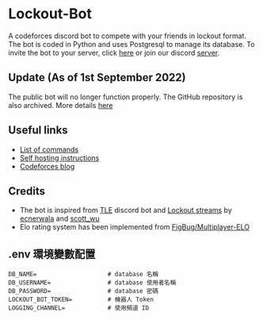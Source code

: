 # Lockout-Bot

A codeforces discord bot to compete with your friends in lockout format. The bot is coded in Python and uses Postgresql to manage its database. To invite the bot to your server, click [here](https://discord.com/oauth2/authorize?client_id=669978762120790045&permissions=0&scope=bot) or join our discord [server](https://discord.gg/xP2UPUn).

## Update (As of 1st September 2022)

The public bot will no longer function properly. The GitHub repository is also archived. More details [here](https://gist.github.com/pseudocoder10/2f87fc097d5ee3a689cc3889cf5a4bd9)

## Useful links

* [List of commands](https://github.com/pseudocoder10/Lockout-Bot/wiki/Commands)
* [Self hosting instructions](https://github.com/pseudocoder10/Lockout-Bot/wiki/Setup)
* [Codeforces blog](https://codeforces.com/blog/entry/78546)

## Credits

* The bot is inspired from [TLE](https://github.com/cheran-senthil/TLE) discord bot and [Lockout streams](https://www.youtube.com/watch?v=bBNIIg8REUU&feature=youtu.be) by [ecnerwala](https://codeforces.com/profile/ecnerwala) and [scott_wu](https://codeforces.com/profile/scott_wu) 
* Elo rating system has been implemented from [FigBug/Multiplayer-ELO](https://github.com/FigBug/Multiplayer-ELO)

## .env 環境變數配置
```
DB_NAME=                    # database 名稱
DB_USERNAME=                # database 使用者名稱
DB_PASSWORD=                # database 密碼
LOCKOUT_BOT_TOKEN=          # 機器人 Token
LOGGING_CHANNEL=            # 使用頻道 ID
```